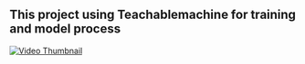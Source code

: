 ## This project using Teachablemachine for training and model process

[![Video Thumbnail](https://img.youtube.com/vi/ExE4tSAFKFM/0.jpg)](https://www.youtube.com/watch?v=ExE4tSAFKFM)


